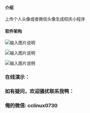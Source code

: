  

#### 介绍
上传个人头像或者微信头像生成校庆小程序

#### 软件架构 
 
 ![输入图片说明](https://images.gitee.com/uploads/images/2021/0820/170701_1b0828c9_9612976.png "屏幕截图.png")

![输入图片说明](https://images.gitee.com/uploads/images/2021/0820/170708_f91cf75a_9612976.png "屏幕截图.png")

![输入图片说明](https://images.gitee.com/uploads/images/2021/0820/170716_98b337b6_9612976.png "屏幕截图.png")

### 在线演示：
  


### 如有疑问，欢迎骚扰联系我鸭： 
### 俺的微信:  cclinux0730


 
